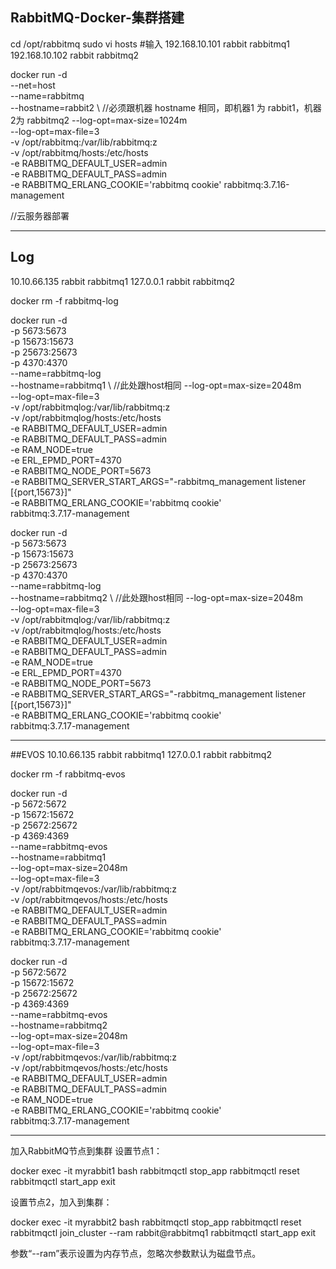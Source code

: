 ## RabbitMQ-Docker-集群搭建


cd /opt/rabbitmq
sudo vi hosts
#输入
192.168.10.101 rabbit rabbitmq1
192.168.10.102 rabbit rabbitmq2

docker run -d \
--net=host \
--name=rabbitmq \
--hostname=rabbit2 \  //必须跟机器 hostname 相同，即机器1 为 rabbit1，机器2为 rabbitmq2
--log-opt=max-size=1024m \
--log-opt=max-file=3 \
-v /opt/rabbitmq:/var/lib/rabbitmq:z \
-v /opt/rabbitmq/hosts:/etc/hosts \
-e RABBITMQ_DEFAULT_USER=admin \
-e RABBITMQ_DEFAULT_PASS=admin \
-e RABBITMQ_ERLANG_COOKIE='rabbitmq cookie' rabbitmq:3.7.16-management


//云服务器部署
***
## Log
10.10.66.135 rabbit rabbitmq1
127.0.0.1 rabbit rabbitmq2

docker rm -f rabbitmq-log

docker run -d \
-p 5673:5673 \
-p 15673:15673 \
-p 25673:25673 \
-p 4370:4370 \
--name=rabbitmq-log \
--hostname=rabbitmq1 \ //此处跟host相同
--log-opt=max-size=2048m \
--log-opt=max-file=3 \
-v /opt/rabbitmqlog:/var/lib/rabbitmq:z \
-v /opt/rabbitmqlog/hosts:/etc/hosts \
-e RABBITMQ_DEFAULT_USER=admin \
-e RABBITMQ_DEFAULT_PASS=admin \
-e RAM_NODE=true \
-e ERL_EPMD_PORT=4370 \
-e RABBITMQ_NODE_PORT=5673 \
-e RABBITMQ_SERVER_START_ARGS="-rabbitmq_management listener [{port,15673}]" \
-e RABBITMQ_ERLANG_COOKIE='rabbitmq cookie' \
rabbitmq:3.7.17-management


docker run -d \
-p 5673:5673 \
-p 15673:15673 \
-p 25673:25673 \
-p 4370:4370 \
--name=rabbitmq-log \
--hostname=rabbitmq2 \ //此处跟host相同
--log-opt=max-size=2048m \
--log-opt=max-file=3 \
-v /opt/rabbitmqlog:/var/lib/rabbitmq:z \
-v /opt/rabbitmqlog/hosts:/etc/hosts \
-e RABBITMQ_DEFAULT_USER=admin \
-e RABBITMQ_DEFAULT_PASS=admin \
-e RAM_NODE=true \
-e ERL_EPMD_PORT=4370 \
-e RABBITMQ_NODE_PORT=5673 \
-e RABBITMQ_SERVER_START_ARGS="-rabbitmq_management listener [{port,15673}]" \
-e RABBITMQ_ERLANG_COOKIE='rabbitmq cookie' \
rabbitmq:3.7.17-management
***
##EVOS
10.10.66.135 rabbit rabbitmq1
127.0.0.1 rabbit rabbitmq2

docker rm -f rabbitmq-evos

docker run -d \
-p 5672:5672 \
-p 15672:15672 \
-p 25672:25672 \
-p 4369:4369 \
--name=rabbitmq-evos \
--hostname=rabbitmq1 \
--log-opt=max-size=2048m \
--log-opt=max-file=3 \
-v /opt/rabbitmqevos:/var/lib/rabbitmq:z \
-v /opt/rabbitmqevos/hosts:/etc/hosts \
-e RABBITMQ_DEFAULT_USER=admin \
-e RABBITMQ_DEFAULT_PASS=admin \
-e RABBITMQ_ERLANG_COOKIE='rabbitmq cookie' \
rabbitmq:3.7.17-management


docker run -d \
-p 5672:5672 \
-p 15672:15672 \
-p 25672:25672 \
-p 4369:4369 \
--name=rabbitmq-evos \
--hostname=rabbitmq2 \
--log-opt=max-size=2048m \
--log-opt=max-file=3 \
-v /opt/rabbitmqevos:/var/lib/rabbitmq:z \
-v /opt/rabbitmqevos/hosts:/etc/hosts \
-e RABBITMQ_DEFAULT_USER=admin \
-e RABBITMQ_DEFAULT_PASS=admin \
-e RAM_NODE=true \
-e RABBITMQ_ERLANG_COOKIE='rabbitmq cookie' \
rabbitmq:3.7.17-management

***

加入RabbitMQ节点到集群
设置节点1：

docker exec -it myrabbit1 bash
rabbitmqctl stop_app
rabbitmqctl reset
rabbitmqctl start_app
exit

设置节点2，加入到集群：

docker exec -it myrabbit2 bash
rabbitmqctl stop_app
rabbitmqctl reset
rabbitmqctl join_cluster --ram rabbit@rabbitmq1
rabbitmqctl start_app
exit

参数“--ram”表示设置为内存节点，忽略次参数默认为磁盘节点。